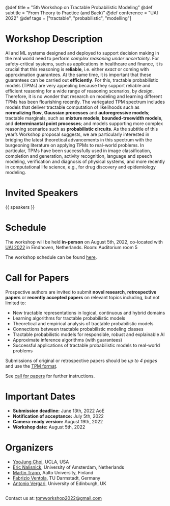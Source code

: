 @def title = "5th Workshop on Tractable Probabilistic Modeling"
@def subtitle = "From Theory to Practice (and Back)"
@def conference = "UAI 2022"
@def tags = ["tractable", "probabilistic", "modelling"]

# Workshop Description
AI and ML systems designed and deployed to support decision making in the real world need to perform _complex reasoning under uncertainty_. For safety-critical systems, such as applications in healthcare and finance, it is crucial that this reasoning is **reliable**, i.e. either _exact_ or coming with approximation guarantees. At the same time, it is important that these guarantees can be carried out **efficiently**. For this, tractable probabilistic models (TPMs) are very appealing because they support reliable and efficient reasoning for a wide range of reasoning scenarios, by _design_. Therefore, it is no wonder that research on modeling and learning different TPMs has been flourishing recently. The variegated TPM spectrum includes models that deliver tractable computation of likelihoods such as **normalizing flow**, **Gaussian processes** and **autoregressive models**; tractable marginals, such as **mixture models**, **bounded-treewidth models**, and **determinantal point processes**; and models supporting more complex reasoning scenarios such as **probabilistic circuits**. As the subtitle of this year’s Workshop proposal suggests, we are particularly interested in bridging the latest theoretical advancements in this spectrum with the burgeoning literature on applying TPMs to real-world problems.  In particular, TPMs have been successfully used in image classification, completion and generation, activity recognition, language and speech modeling, verification and diagnosis of physical systems, and more recently in computational life science, e.g., for drug discovery and epidemiology modeling.

# Invited Speakers
{{ speakers }} 

# Schedule
The workshop will be held **in-person** on August 5th, 2022, co-located with [UAI 2022](https://www.auai.org/uai2022/) in Eindhoven, Netherlands.
Room: Auditorium room 5

The workshop schedule can be found [here](/schedule/).

# Call for Papers

Prospective authors are invited to submit **novel research**, **retrospective papers** or **recently accepted papers** on relevant topics including, but not limited to:
* New tractable representations in logical, continuous and hybrid domains
* Learning algorithms for tractable probabilistic models
* Theoretical and empirical analysis of tractable probabilistic models
* Connections between tractable probabilistic modeling classes
* Tractable probabilistic models for responsible, robust and explainable AI
* Approximate inference algorithms (with guarantees)
* Successful applications of tractable probabilistic models to real-world problems

Submissions of original or retrospective papers should be _up to 4 pages_ and use the [TPM format](/assets/tpm2022-template.zip). 

See [call for papers](/cfp/) for further instructions.


# Important Dates
* **Submission deadline:** June 13th, 2022 AoE
* **Notification of acceptance:** July 5th, 2022
* **Camera-ready version:** August 19th, 2022
* **Workshop date:** August 5th, 2022

# Organizers 

* [YooJung Choi](https://web.cs.ucla.edu/~yjchoi/), UCLA, USA
* [Eric Nalisnick](https://enalisnick.github.io/), University of Amsterdam, Netherlands
* [Martin Trapp](https://trappmartin.github.io/), Aalto University, Finland
* [Fabrizio Ventola](https://www.aiml.informatik.tu-darmstadt.de/people/fventola/), TU Darmstadt, Germany
* [Antonio Vergari](nolovedeeplearning.com), University of Edinburgh, UK

##

Contact us at: [tpmworkshop2022@gmail.com](mailto:tpmworkshop2022@gmail.com)

